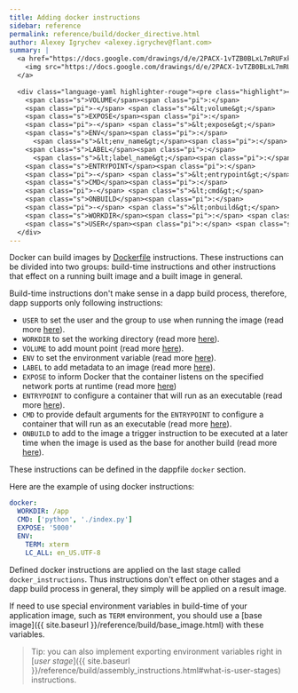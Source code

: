 ```yaml
---
title: Adding docker instructions
sidebar: reference
permalink: reference/build/docker_directive.html
author: Alexey Igrychev <alexey.igrychev@flant.com>
summary: |
  <a href="https://docs.google.com/drawings/d/e/2PACX-1vTZB0BLxL7mRUFxkrOMaj310CQgb5D5H_V0gXe7QYsTu3kKkdwchg--A1EoEP2CtKbO8pp2qARfeoOK/pub?w=2031&amp;h=144" data-featherlight="image">
    <img src="https://docs.google.com/drawings/d/e/2PACX-1vTZB0BLxL7mRUFxkrOMaj310CQgb5D5H_V0gXe7QYsTu3kKkdwchg--A1EoEP2CtKbO8pp2qARfeoOK/pub?w=1016&amp;h=72">
  </a>
  
  <div class="language-yaml highlighter-rouge"><pre class="highlight"><code><span class="s">docker</span><span class="pi">:</span>
    <span class="s">VOLUME</span><span class="pi">:</span>
    <span class="pi">-</span> <span class="s">&lt;volume&gt;</span>
    <span class="s">EXPOSE</span><span class="pi">:</span>
    <span class="pi">-</span> <span class="s">&lt;expose&gt;</span>
    <span class="s">ENV</span><span class="pi">:</span>
      <span class="s">&lt;env_name&gt;</span><span class="pi">:</span> <span class="s">&lt;env_value&gt;</span>
    <span class="s">LABEL</span><span class="pi">:</span>
      <span class="s">&lt;label_name&gt;</span><span class="pi">:</span> <span class="s">&lt;label_value&gt;</span>
    <span class="s">ENTRYPOINT</span><span class="pi">:</span>
    <span class="pi">-</span> <span class="s">&lt;entrypoint&gt;</span>
    <span class="s">CMD</span><span class="pi">:</span>
    <span class="pi">-</span> <span class="s">&lt;cmd&gt;</span>
    <span class="s">ONBUILD</span><span class="pi">:</span>
    <span class="pi">-</span> <span class="s">&lt;onbuild&gt;</span>
    <span class="s">WORKDIR</span><span class="pi">:</span> <span class="s">&lt;workdir&gt;</span>
    <span class="s">USER</span><span class="pi">:</span> <span class="s">&lt;user&gt;</span></code></pre>
  </div>
---
```


Docker can build images by [Dockerfile](https://docs.docker.com/engine/reference/builder/) instructions. These instructions can be divided into two groups: build-time instructions and other instructions that effect on a running built image and a built image in general.  

Build-time instructions don't make sense in a dapp build process, therefore, dapp supports only following instructions:

* `USER` to set the user and the group to use when running the image (read more [here](https://docs.docker.com/engine/reference/builder/#user)).
* `WORKDIR` to set the working directory (read more [here](https://docs.docker.com/engine/reference/builder/#workdir)).
* `VOLUME` to add mount point (read more [here](https://docs.docker.com/engine/reference/builder/#volume)).
* `ENV` to set the environment variable (read more [here](https://docs.docker.com/engine/reference/builder/#env)).
* `LABEL` to add metadata to an image (read more [here](https://docs.docker.com/engine/reference/builder/#label)).
* `EXPOSE` to inform Docker that the container listens on the specified network ports at runtime (read more [here](https://docs.docker.com/engine/reference/builder/#expose))
* `ENTRYPOINT` to configure a container that will run as an executable (read more [here](https://docs.docker.com/engine/reference/builder/#entrypoint)).
* `CMD` to provide default arguments for the `ENTRYPOINT` to configure a container that will run as an executable (read more [here](https://docs.docker.com/engine/reference/builder/#cmd)).
* `ONBUILD` to add to the image a trigger instruction to be executed at a later time when the image is used as the base for another build (read more [here](https://docs.docker.com/engine/reference/builder/#onbuild)).

These instructions can be defined in the dappfile `docker` section.

Here are the example of using docker instructions:

```yaml
docker:
  WORKDIR: /app
  CMD: ['python', './index.py']
  EXPOSE: '5000'
  ENV:
    TERM: xterm
    LC_ALL: en_US.UTF-8
```

Defined docker instructions are applied on the last stage called `docker_instructions`. Thus instructions don't effect on other stages and a dapp build process in general, they simply will be applied on a result image. 

If need to use special environment variables in build-time of your application image, such as `TERM` environment, you should use a [base image]({{ site.baseurl }}/reference/build/base_image.html) with these variables.

> Tip: you can also implement exporting environment variables right in [_user stage_]({{ site.baseurl }}/reference/build/assembly_instructions.html#what-is-user-stages) instructions.

